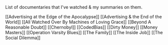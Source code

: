 List of documentaries that I've watched & my summaries on them.


[[Advertising at the Edge of the Apocalypse]]
[[Advertising & the End of the World]]
[[All Watched Over By Machines of Loving Grace]]
[[Beyond A Reasonable Doubt]]
[[Chernobyl]]
[[CodedBias]]
[[Dirty Money]]
[[Money Masters]]
[[Operation Varsity Blues]]
[[The Family]]
[[The Inside Job]]
[[The Social Dilemma]]
